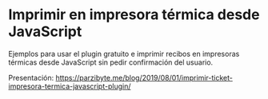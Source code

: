 
# Imprimir en impresora térmica desde JavaScript

Ejemplos para usar el plugin gratuito e imprimir recibos en impresoras térmicas desde JavaScript sin pedir confirmación del usuario.

Presentación: https://parzibyte.me/blog/2019/08/01/imprimir-ticket-impresora-termica-javascript-plugin/

